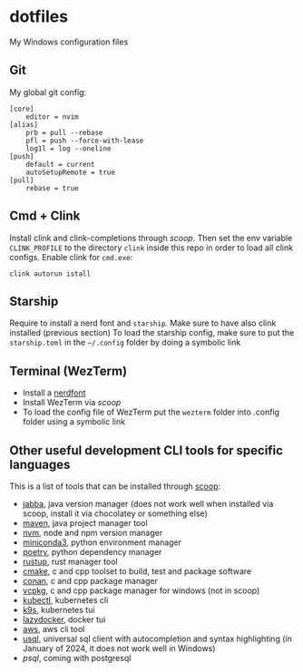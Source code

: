 # dotfiles

My Windows configuration files

## Git
My global git config:
```
[core]
    editor = nvim
[alias]
    prb = pull --rebase
    pfl = push --force-with-lease
    log1l = log --oneline
[push]
    default = current
    autoSetupRemote = true  
[pull]
    rebase = true
```

## Cmd + Clink

Install clink and clink-completions through *scoop*. Then set the env variable `CLINK_PROFILE` to the directory `clink` inside this repo in order to load all clink configs.
Enable clink for `cmd.exe`:
```
clink autorun istall
```

## Starship

Require to install a nerd font and `starship`. Make sure to have also clink installed (previous section)
To load the starship config, make sure to put the `starship.toml` in the `~/.config` folder by doing a symbolic link

## Terminal (WezTerm)
 
 - Install a [nerdfont](https://www.nerdfonts.com/)
 - Install WezTerm via *scoop*
 - To load the config file of WezTerm put the `wezterm` folder into .config folder using a symbolic link

## Other useful development CLI tools for specific languages

This is a list of tools that can be installed through [scoop](https://scoop.sh):

 - [jabba](https://github.com/Jabba-Team/jabba), java version manager (does not work well when installed via scoop, install it via chocolatey or something else)
 - [maven](https://maven.apache.org/), java project manager tool
 - [nvm](https://github.com/coreybutler/nvm-windows), node and npm version manager
 - [miniconda3](https://docs.conda.io/en/latest/miniconda.html), python environment manager
 - [poetry](https://python-poetry.org/), python dependency manager
 - [rustup](https://rustup.rs/), rust manager tool
 - [cmake](https://cmake.org/), c and cpp toolset to build, test and package software
 - [conan](https://conan.io/), c and cpp package manager
 - [vcpkg](https://vcpkg.io/), c and cpp package manager for windows (not in scoop)
 - [kubectl](https://kubernetes.io/docs/user-guide/kubectl-overview/), kubernetes cli
 - [k9s](https://github.com/derailed/k9s), kubernetes tui
 - [lazydocker](https://github.com/jesseduffield/lazydocker), docker tui
 - [aws](https://aws.amazon.com/cli/), aws cli tool
 - [usql](https://github.com/xo/usql), universal sql client with autocompletion and syntax highlighting (in January of 2024, it does not work well in Windows)
 - *psql*, coming with postgresql
